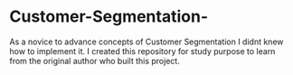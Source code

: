 # Customer-Segmentation-

As a novice to advance concepts of Customer Segmentation I didnt knew how to implement it. I created this repository for study purpose to learn from the original author who built this project.
